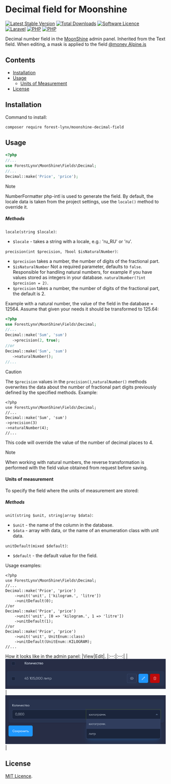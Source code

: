 # Decimal field for Moonshine

[![Latest Stable Version](https://img.shields.io/packagist/v/forest-lynx/moonshine-decimal-field)](https://github.com/forest-lynx/moonshine-decimal-field)
[![Total Downloads](https://img.shields.io/packagist/dt/forest-lynx/moonshine-decimal-field)](https://github.com/forest-lynx/moonshine-decimal-field) 
[![Software Licence](https://img.shields.io/badge/license-MIT-brightgreen.svg)](LICENSE)\
[![Laravel](https://img.shields.io/badge/Laravel-11+-FF2D20?style=for-the-badge&logo=laravel)](Laravel) 
[![PHP](https://img.shields.io/badge/PHP-8.2+-777BB4?style=for-the-badge&logo=php)](PHP) 
[![PHP](https://img.shields.io/badge/Moonshine-2.0+-1B253B?style=for-the-badge)](https://github.com/moonshine-software/moonshine) 

Decimal number field in the [MoonShine](https://moonshine-laravel.com/) admin panel. Inherited from the Text field.
When editing, a mask is applied to the field [@money Alpine.js](https://alpinejs.dev/plugins/mask#money-inputs)

## Contents
* [Installation](#installation)
* [Usage](#usage)
    * [Units of Measurement](#units-of-measurement)
* [License](#license)

## Installation
Command to install:
```bash.
composer require forest-lynx/moonshine-decimal-field
```
## Usage
```php
<?php
//...
use ForestLynx\MoonShine\Fields\Decimal;
//...
Decimal::make('Price', 'price');
```
> [!NOTE] 
> NumberFormatter php-intl is used to generate the field.
> By default, the locale data is taken from the project settings, use the `locale()` method to override it.

##### Methods
`locale(string $locale)`:
- `$locale` - takes a string with a locale, e.g.: 'ru_RU' or 'ru'.

`precision(int $precision, ?bool $isNaturalNumber)`:
 - `$precision` takes a number, the number of digits of the fractional part.
 - `$isNaturalNumber` Not a required parameter, defaults to `false`. Responsible for handling natural numbers, for example if you have values stored as integers in your database.
`naturalNumber(?int $precision = 2)`.
- `$precision` takes a number, the number of digits of the fractional part, the default is 2.

Example with a natural number, the value of the field in the database = 12564. Assume that given your needs it should be transformed to 125.64:
```php
<?php
use ForestLynx\MoonShine\Fields\Decimal;
//...
Decimal::make('Sum', 'sum')
   ->precision(2, true);
//or
Decimal::make('Sum', 'sum')
   ->naturalNumber();
//...
```
>[!CAUTION]
> The `$precision` values in the `precision()`,`naturalNumber()` methods overwrites the data about the number of fractional part digits previously defined by the specified methods.
>Example:
>```php.
><?php
>use ForestLynx\MoonShine\Fields\Decimal;
>//...
>Decimal::make('Sum', 'sum')
> ->precision(3)
> ->naturalNumber(4);
>//...
>```
>This code will override the value of the number of decimal places to 4.

> [!NOTE]
> When working with natural numbers, the reverse transformation is performed with the field value obtained from request before saving.

#### Units of measurement
To specify the field where the units of measurement are stored:

##### Methods
`unit(string $unit, string|array $data)`:
- `$unit` - the name of the column in the database.
- `$data` - array with data, or the name of an enumeration class with unit data.

`unitDefault(mixed $default)`:
- `$default` - the default value for the field.

Usage examples:
```php.
<?php
use ForestLynx\MoonShine\Fields\Decimal;
//...
Decimal::make('Price', 'price')
    ->unit('unit', ['kilogram.', 'litre'])
    ->unitDefault(0);
//or
Decimal::make('Price', 'price')
    ->unit('unit', [0 => 'kilogram.', 1 => 'litre'])
    ->unitDefault(1);
//or
Decimal::make('Price', 'price')
    ->unit('unit', UnitEnum::class)
    ->unitDefault(UnitEnum::KILOGRAM);
//...
```
How it looks like in the admin panel:
|View|Edit|.
|:--:|:--:|
|![preview](../screenshots/priview.png)|![edit](../screenshots/edit.png)|

## License
[MIT Licence](LICENSE).
